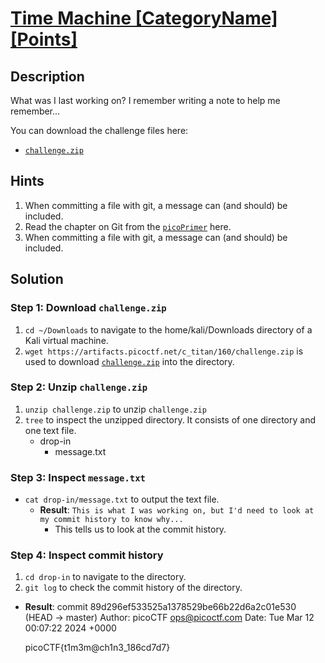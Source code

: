 # [Time Machine [CategoryName] [Points]](https://play.picoctf.org/practice/challenge/425?category=5&originalEvent=73&page=1) #


## Description ##
What was I last working on? I remember writing a note to help me remember...

You can download the challenge files here:
* [`challenge.zip`](https://artifacts.picoctf.net/c_titan/160/challenge.zip)

## Hints ##
1. When committing a file with git, a message can (and should) be included.
2. Read the chapter on Git from the [`picoPrimer`](https://primer.picoctf.org/#_git_version_control) here.
3. When committing a file with git, a message can (and should) be included.

## Solution ##
### Step 1: Download `challenge.zip` ###
1. `cd ~/Downloads` to navigate to the home/kali/Downloads directory of a Kali virtual machine.
2. `wget https://artifacts.picoctf.net/c_titan/160/challenge.zip` is used to download [`challenge.zip`](https://artifacts.picoctf.net/c_titan/160/challenge.zip) into the directory.

### Step 2: Unzip `challenge.zip` ###
1. `unzip challenge.zip` to unzip `challenge.zip`
2. `tree` to inspect the unzipped directory. It consists of one directory and one text file.
   * drop-in
     * message.txt
   
### Step 3: Inspect `message.txt` ###
* `cat drop-in/message.txt` to output the text file.
  * **Result**: `This is what I was working on, but I'd need to look at my commit history to know why... ` 
     * This tells us to look at the commit history.
   
### Step 4: Inspect commit history ### 
1. `cd drop-in` to navigate to the directory.
2. `git log` to check the commit history of the directory.
   
  * **Result**:
    commit 89d296ef533525a1378529be66b22d6a2c01e530 (HEAD -> master)
    Author: picoCTF <ops@picoctf.com>
    Date:   Tue Mar 12 00:07:22 2024 +0000

      picoCTF{t1m3m@ch1n3_186cd7d7}
